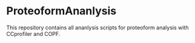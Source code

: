 # ProteoformAnanlysis

This repository contains all ananlysis scripts for proteoform analysis with CCprofiler and COPF.
